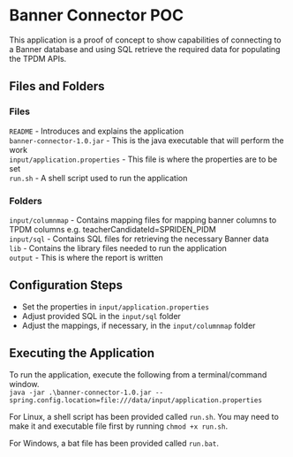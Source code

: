 # Banner Connector POC

This application is a proof of concept to show capabilities of connecting to a 
Banner database and using SQL retrieve the required data for populating the 
TPDM APIs.

## Files and Folders

### Files

`README` - Introduces and explains the application  
`banner-connector-1.0.jar` - This is the java executable that will perform the work  
`input/application.properties` - This file is where the properties are to be set  
`run.sh` - A shell script used to run the application

### Folders

`input/columnmap` - Contains mapping files for mapping banner columns to TPDM
columns e.g. teacherCandidateId=SPRIDEN_PIDM  
`input/sql` - Contains SQL files for retrieving the necessary Banner data  
`lib` - Contains the library files needed to run the application  
`output` - This is where the report is written

## Configuration Steps

- Set the properties in `input/application.properties`
- Adjust provided SQL in the `input/sql` folder
- Adjust the mappings, if necessary, in the `input/columnmap` folder

## Executing the Application

To run the application, execute the following from a terminal/command window.  
`java -jar .\banner-connector-1.0.jar --spring.config.location=file:///data/input/application.properties`  

For Linux, a shell script has been provided called `run.sh`.  You may need to make it and
executable file first by running `chmod +x run.sh`.  

For Windows, a bat file has been provided called `run.bat`.